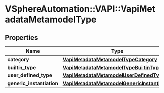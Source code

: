 # VSphereAutomation::VAPI::VapiMetadataMetamodelType

## Properties
Name | Type | Description | Notes
------------ | ------------- | ------------- | -------------
**category** | [**VapiMetadataMetamodelTypeCategory**](VapiMetadataMetamodelTypeCategory.md) |  | [optional] 
**builtin_type** | [**VapiMetadataMetamodelTypeBuiltinType**](VapiMetadataMetamodelTypeBuiltinType.md) |  | [optional] 
**user_defined_type** | [**VapiMetadataMetamodelUserDefinedType**](VapiMetadataMetamodelUserDefinedType.md) |  | [optional] 
**generic_instantiation** | [**VapiMetadataMetamodelGenericInstantiation**](VapiMetadataMetamodelGenericInstantiation.md) |  | [optional] 


